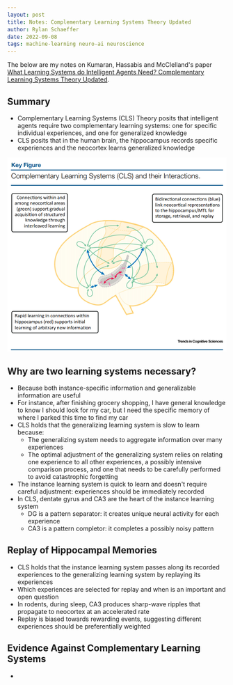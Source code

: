 ```yaml
---
layout: post
title: Notes: Complementary Learning Systems Theory Updated 
author: Rylan Schaeffer
date: 2022-09-08
tags: machine-learning neuro-ai neuroscience 
---
```


The below are my notes on Kumaran, Hassabis and McClelland's paper
[What Learning Systems do
Intelligent Agents Need?
Complementary Learning
Systems Theory Updated](https://web.stanford.edu/~jlmcc/papers/KumaranHassabisMcC16CLSUpdate.pdf).

## Summary

- Complementary Learning Systems (CLS) Theory posits that intelligent agents require
  two complementary learning systems: one for specific individual experiences, and one
  for generalized knowledge
- CLS posits that in the human brain, the hippocampus records specific experiences
  and the neocortex learns generalized knowledge

![](2022-09-08-Complementary-Learning-Systems-Theory/img.png)


## Why are two learning systems necessary?

- Because both instance-specific information and generalizable information are useful
- For instance, after finishing grocery shopping, I have general knowledge to know I should
  look for my car, but I need the specific memory of where I parked this time to find my car
- CLS holds that the generalizing learning system is slow to learn because:
  - The generalizing system needs to aggregate information over many experiences
  - The optimal adjustment of the generalizing system relies on relating one experience
    to all other experiences, a possibly intensive comparison process, and one that needs
    to be carefully performed to avoid catastrophic forgetting 
- The instance learning system is quick to learn and doesn't require careful adjustment: experiences should be immediately recorded
- In CLS, dentate gyrus and CA3 are the heart of the instance learning system
  - DG is a pattern separator: it creates unique neural activity for each experience
  - CA3 is a pattern completor: it completes a possibly noisy pattern

## Replay of Hippocampal Memories

- CLS holds that the instance learning system passes along its recorded experiences
  to the generalizing learning system by replaying its experiences
- Which experiences are selected for replay and when is an important and open question
- In rodents, during sleep, CA3 produces sharp-wave ripples that propagate to neocortex
  at an accelerated rate
- Replay is biased towards rewarding events, suggesting different experiences should be 
  preferentially weighted

## Evidence Against Complementary Learning Systems 

- 